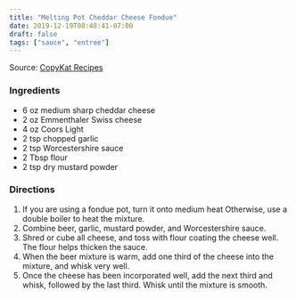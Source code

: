 ```yaml
---
title: "Melting Pot Cheddar Cheese Fondue"
date: 2019-12-19T08:48:41-07:00
draft: false
tags: ["sauce", "entree"]
---
```


Source: [CopyKat Recipes](https://copykat.com/melting-pot-cheddar-cheese-fondue/)

### Ingredients
- 6 oz medium sharp cheddar cheese
- 2 oz Emmenthaler Swiss cheese
- 4 oz Coors Light
- 2 tsp chopped garlic
- 2 tsp Worcestershire sauce
- 2 Tbsp flour
- 2 tsp dry mustard powder

### Directions
1. If you are using a fondue pot, turn it onto medium heat Otherwise, use a double boiler to heat the mixture.
1.    Combine beer, garlic, mustard powder, and Worcestershire sauce.
1.    Shred or cube all cheese, and toss with flour coating the cheese well. The flour helps thicken the sauce.
1.    When the beer mixture is warm, add one third of the cheese into the mixture, and whisk very well.
1.    Once the cheese has been incorporated well, add the next third and whisk, followed by the last third. Whisk until the mixture is smooth.
